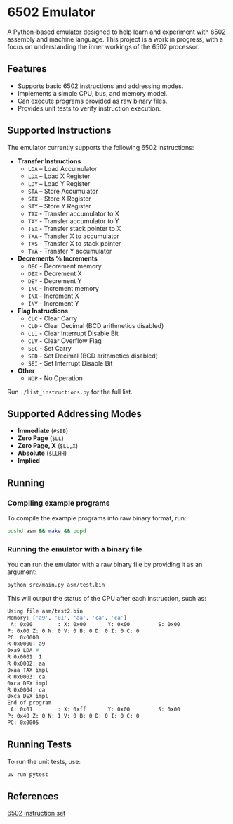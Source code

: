 # 6502 Emulator

A Python-based emulator designed to help learn and experiment with 6502 assembly and machine language. This project is a work in progress, with a focus on understanding the inner workings of the 6502 processor.

## Features

- Supports basic 6502 instructions and addressing modes.
- Implements a simple CPU, bus, and memory model.
- Can execute programs provided as raw binary files.
- Provides unit tests to verify instruction execution.

## Supported Instructions

The emulator currently supports the following 6502 instructions:

- **Transfer Instructions**
  - `LDA` – Load Accumulator
  - `LDX` – Load X Register
  - `LDY` – Load Y Register
  - `STA` – Store Accumulator
  - `STX` – Store X Register
  - `STY` – Store Y Register
  - `TAX` - Transfer accumulator to X
  - `TAY` - Transfer accumulator to Y
  - `TSX` - Transfer stack pointer to X
  - `TXA` - Transfer X to accumulator
  - `TXS` - Transfer X to stack pointer
  - `TYA` - Transfer Y accumulator
- **Decrements % Increments**
  - `DEC` - Decrement memory
  - `DEX` - Decrement X
  - `DEY` - Decrement Y
  - `INC` - Increment memory
  - `INX` - Increment X
  - `INY` - Increment Y
- **Flag Instructions**
  - `CLC` - Clear Carry
  - `CLD` - Clear Decimal (BCD arithmetics disabled)
  - `CLI` - Clear Interrupt Disable Bit
  - `CLV` - Clear Overflow Flag
  - `SEC` - Set Carry
  - `SED` - Set Decimal (BCD arithmetics disabled)
  - `SEI` - Set Interrupt Disable Bit
- **Other**
  - `NOP` - No Operation

Run ```./list_instructions.py``` for the full list.

## Supported Addressing Modes

- **Immediate** (`#$BB`)
- **Zero Page** (`$LL`)
- **Zero Page, X** (`$LL,X`)
- **Absolute** (`$LLHH`)
- **Implied**

## Running

### Compiling example programs

To compile the example programs into raw binary format, run:

```sh
pushd asm && make && popd
```

### Running the emulator with a binary file

You can run the emulator with a raw binary file by providing it as an argument:

```sh
python src/main.py asm/test.bin
```

This will output the status of the CPU after each instruction, such as:

```sh
Using file asm/test2.bin
Memory: ['a9', '01', 'aa', 'ca', 'ca']
 A: 0x00        : X: 0x00       Y: 0x00         S: 0x00
P: 0x00 Z: 0 N: 0 V: 0 B: 0 D: 0 I: 0 C: 0
PC: 0x0000
R 0x0000: a9
0xa9 LDA #
R 0x0001: 1
R 0x0002: aa
0xaa TAX impl
R 0x0003: ca
0xca DEX impl
R 0x0004: ca
0xca DEX impl
End of program
 A: 0x01        : X: 0xff       Y: 0x00         S: 0x00
P: 0x40 Z: 0 N: 1 V: 0 B: 0 D: 0 I: 0 C: 0
PC: 0x0005
```

## Running Tests

To run the unit tests, use:

```sh
uv run pytest
```

## References

[6502 instruction set](https://www.masswerk.at/6502/6502_instruction_set.html#STA)